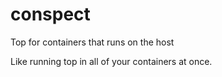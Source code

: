 # conspect
Top for containers that runs on the host

Like running top in all of your containers at once.
